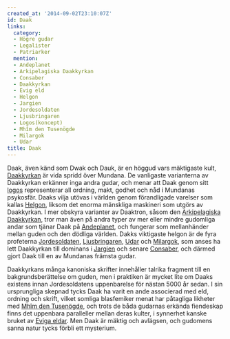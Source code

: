 ```yaml
---
created_at: '2014-09-02T23:10:07Z'
id: Daak
links:
  category:
  - Högre gudar
  - Legalister
  - Patriarker
  mention:
  - Andeplanet
  - Arkipelagiska Daakkyrkan
  - Consaber
  - Daakkyrkan
  - Evig eld
  - Helgon
  - Jargien
  - Jordesoldaten
  - Ljusbringaren
  - Logos(koncept)
  - Mhîm den Tusenögde
  - Milargok
  - Udar
title: Daak
---
```


Daak, även känd som Dwak och Dauk, är en höggud vars mäktigaste kult, [Daakkyrkan] är vida spridd
över Mundana. De vanligaste varianterna av Daakkyrkan erkänner inga andra gudar, och menar att Daak
genom sitt [logos] representerar all ordning, makt, godhet och nåd i Mundanas psykosfär. Daaks vilja
utövas i världen genom förandligade varelser som kallas [Helgon], liksom det enorma mänskliga
maskineri som utgörs av Daakkyrkan. I mer obskyra varianter av Daaktron, såsom den [Arkipelagiska
Daakkyrkan], tror man även på andra typer av mer eller mindre gudomliga andar som tjänar Daak på
[Andeplanet], och fungerar som mellanhänder mellan guden och den dödliga världen. Dakks viktigaste
helgon är de fyra profeterna [Jordesoldaten], [Ljusbringaren], [Udar] och [Milargok], som anses ha
lett Daakkyrkan till dominans i [Jargien] och senare [Consaber], och därmed gjort Daak till en av
Mundanas främsta gudar.

Daakkyrkans många kanoniska skrifter innehåller talrika fragment till en bakgrundsberättelse om
guden, men i praktiken är mycket lite om Daaks existens innan Jordesoldatens uppenbarelse för nästan
5000 år sedan. I sin ursprungliga skepnad tycks Daak ha varit en ande associerad med eld, ordning
och skrift, vilket somliga blasfemiker menat har påtagliga likheter med [Mhîm den Tusenögde], och
trots de båda gudarnas erkända fiendeskap finns det uppenbara paralleller mellan deras kulter, i
synnerhet kanske bruket av [Eviga eldar]. Men Daak är mäktig och avlägsen, och gudomens sanna natur
tycks förbli ett mysterium.

  [Daakkyrkan]: Daakkyrkan
  [logos]: Logoskoncept
  [Helgon]: Helgon
  [Arkipelagiska Daakkyrkan]: Arkipelagiska_Daakkyrkan
  [Andeplanet]: Andeplanet
  [Jordesoldaten]: Jordesoldaten
  [Ljusbringaren]: Ljusbringaren
  [Udar]: Udar
  [Milargok]: Milargok
  [Jargien]: Jargien
  [Consaber]: Consaber
  [Mhîm den Tusenögde]: Mhîm_den_Tusenögde
  [Eviga eldar]: Evig_eld